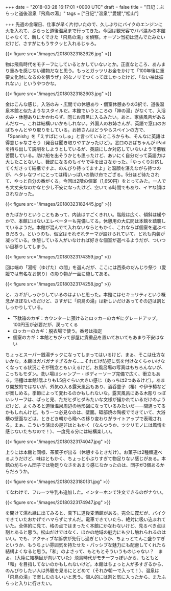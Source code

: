 
+++
date = "2018-03-28 16:17:01 +0000 UTC"
draft = false
title = "日記：ぶらっと道後温泉『飛鳥の湯』"
tags = ["日記","温泉","愛媛","松山"]

+++
先週の金曜日、仕事が早く片付いたので、久しぶりにバイクのエンジンに火を入れて、ぶらっと道後温泉まで行ってきた。今回は観光客でババ混みの本館じゃなくて、新しくできた「飛鳥の湯」を偵察。オープン当初は混んでたみたいだけど、さすがにもうサクッと入れるじゃろ。

{{< figure src="/images/20180323182626.jpg"  >}}

物は飛鳥時代をモチーフにしているとかしていないとか。正直なところ、あんまり重みを感じない建物だなと思う。もっとガッツリお金をかけて「100年後に重要文化財になるのを狙うぜ」的なノリでつくってほしかったけど、「ない袖は振れない」というやつかな。

{{< figure src="/images/20180323182603.jpg"  >}}

金はこんな感じ。入浴のみ・広間での休憩あり・個室休憩ありの3択で、道後温泉本館と似たようなスタイルだ。本館でいうところの「神の湯」がなくて、入浴のみ・休憩ありにかかわらず、同じお風呂に入るみたい。あと、家族風呂があるんだなー。これは結構いいかもしれない。外国人のお姉さんが、英語で窓口のおばちゃんとやり取りをしている。お姉さんはどうやらスペインの方で、「Spanish」を「えすぱにっしゅ」と言っているところからも、そんなに英語は得意じゃなさそう（発音は聞き取りやすかったけど）。窓口のおばちゃんが iPad を持ち出して説明をしようとしているが、英語にしか対応していないようで悪戦苦闘している。助け船を出そうかとも思ったけど、あいにく自分だって英語力は大したことないし、藪蛇になるのもイヤで手を出さなかった。「ゆっくり対応してくださって結構ですよ、のんびり待ってますよ」と温顔を湛えながら待つのが、ヘタレなワイにとっては精いっぱいの助け舟でござる。5分ほど待たされて、やっと自分の番がくる。今回は2階の個室（1,650円）をとってみた。一人でも大丈夫なのかなと少し不安になったけど、空いてる時間でもあり、イヤな顔はされなかった。

{{< figure src="/images/20180323182445.jpg"  >}}

きたばかりということもあって、内装はすごくきれい。階段は広く、傾斜は緩やかで、本館にはないエレベーターも完備してる。休憩用の大広間は本館を踏襲しているようだ。本館が混んでて入れないならともかく、これならば個室を選ぶべきだろう。というのも、個室はそれぞれテーマが設けられていて、どれも内装が凝っている。休憩している人がいなければ好きな個室が選べるようだが、ついつい目移りしてしまう。

{{< figure src="/images/20180323174359.jpg"  >}}

回は端の「湯桁（ゆげた）の間」を選んだが、ここには西条のだんじり祭り（愛媛では有名なお祭り）の彫り物が一面に施してある。

{{< figure src="/images/20180323174258.jpg"  >}}

と、カギがしっかりしているのはよいと思った。本館にはセキュリティという概念がほぼないのだけど、さすがに「飛鳥の湯」は新しいだけあってその辺は割としっかりしている。

<ul>
<li>下駄箱のカギ：カウンターに預けるとロッカーのカギにグレードアップ。100円玉が必要だが、戻ってくる</li>
<li>ロッカーのカギ：脱衣場で使う。番号は指定</li>
<li>個室のカギ：本館とちがって部屋に貴重品を置いておいてもあまり不安はない</li>
</ul>ちょっとスーパー銭湯チックになってしまってはいるけど、まぁ、そこは仕方ないかな。本館はガバガナすぎるから……それだけ防犯に気を付けなくちゃいけなくなってる状況こそが残念ともいえるけど。お風呂場の写真はもちろんないが、こっちもモダン。洗い場はシャンプー・ボディーソープ完備で広く、衝立もある。浴槽は本館1階よりも1.5倍ぐらい大きい感じ（あっちは2つあるけど）。あまり開放的ではないが、外気の入る露天風呂もあり、酒呑童子（椿）や伊予椿などが楽しめる。季節によって変わるのかもしれないな。露天風呂にある木彫りっぽいレリーフは、ぱっと見、ただヒダヒダみたいな文様が描かれているだけのようだけど、よくみると道後温泉周辺の地形図になっているみたいだ――間違ってるかもしれんけど。もう一つ必見なのは、壁面。砥部焼の陶板でできていて、大浴槽の壁面などは、ときどき朝から晩への移り変わりがライトアップで表現される。まぁ、こういう演出の是非はともかく（なんつうか、ツクリモノには風情を感じないたちなので！）、一度見る分には結構楽しい。

{{< figure src="/images/20180323174047.jpg"  >}}

上りには本館と同様、茶菓子が出る（休憩するときだけ）。お菓子は2種類選べるようだけど、味はともかく、ちょっと小ぶりすぎて物足りない感じがある。本館の坊ちゃん団子では物足りなさをあまり感じなかったのは、団子が3個あるからだろうか。

{{< figure src="/images/20180323180131.jpg"  >}}

てなわけで、フルーツ牛乳も追加した。インターホンで注文できるのがナウい。

{{< figure src="/images/20180323174947.jpg"  >}}

を開けて濡れ縁に出てみると、真下に道後麦酒館がある。完全に罠だが、バイクできていたおかげでハマらずにすんだ。電車できていたら、絶対に吸い込まれていた。全体的に見て、格の点ではまったく本館にかなわないけど、見るべき点は割とあると思う。松山だけではなく、ほかの地域の魅力にも少し触れられるのはいい。でも、アクティブな訴求が先行し過ぎというか、ちょっとてんこ盛りすぎというか、もうちょい雰囲気を持たせた・パッシブな魅力にも配慮してくれたら結構よくなると思う。「和」のよさって、もともとそういうものじゃない？　まぁ、（大陸に結構目が向いていた）飛鳥時代がモチーフっぽいから、もともと「和」を目指してないのかもしれないけど。本館はちょっと人が多すぎるから、のんびりしたい人は外観を見るにとどめて（それか朝一で入って！）、温泉は「飛鳥の湯」で楽しむのもいいと思う。個人的には割と気に入ったから、またふらっと入りに行きたい。



